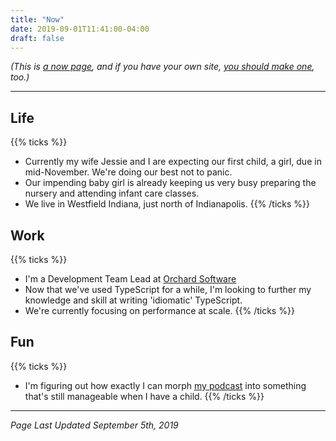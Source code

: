 ```yaml
---
title: "Now"
date: 2019-09-01T11:41:00-04:00
draft: false
---
```

_(This is [a now page](https://nownownow.com/about), and if you have your own site, [you should make one](https://nownownow.com/about), too.)_

---

## Life

{{% ticks %}}
- Currently my wife Jessie and I are expecting our first child, a girl, due in mid-November. We're doing our best not to panic.
- Our impending baby girl is already keeping us very busy preparing the nursery and attending infant care classes.
- We live in Westfield Indiana, just north of Indianapolis.
{{% /ticks %}}

## Work
{{% ticks %}}
- I'm a Development Team Lead at [Orchard Software](https://www.orchardsoft.com/)
- Now that we've used TypeScript for a while, I'm looking to further my knowledge and skill at writing 'idiomatic' TypeScript.
- We're currently focusing on performance at scale.
{{% /ticks %}}

## Fun
{{% ticks %}}
- I'm figuring out how exactly I can morph [my podcast](https://prettydeceshow.com/) into something that's still manageable when I have a child.
{{% /ticks %}}


---

_Page Last Updated September 5th, 2019_
